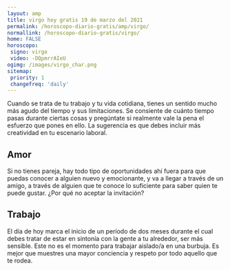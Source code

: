 ```yaml
---
layout: amp
title: virgo hoy gratis 19 de marzo del 2021 
permalink: /horoscopo-diario-gratis/amp/virgo/
normallink: /horoscopo-diario-gratis/virgo/
home: FALSE
horoscopo:
 signo: virgo
 video: -DQpmrrAIeU
ogimg: /images/virgo_char.png
sitemap:
 priority: 1
 changefreq: 'daily'
---
```



Cuando se trata de tu trabajo y tu vida cotidiana, tienes un sentido mucho más agudo del tiempo y sus limitaciones. Se consiente de cuánto tiempo pasas durante ciertas cosas y pregúntate si realmente vale la pena el esfuerzo que pones en ello. La sugerencia es que debes incluir más creatividad en tu escenario laboral.

## Amor

Si no tienes pareja, hay todo tipo de oportunidades ahí fuera para que puedas conocer a alguien nuevo y emocionante, y va a llegar a través de un amigo, a través de alguien que te conoce lo suficiente para saber quien te puede gustar. ¿Por qué no aceptar la invitación?

## Trabajo

El día de hoy marca el inicio de un período de dos meses durante el cual debes tratar de estar en sintonía con la gente a tu alrededor, ser más sensible. Este no es el momento para trabajar aislado/a en una burbuja. Es mejor que muestres una mayor conciencia y respeto por todo aquello que te rodea.